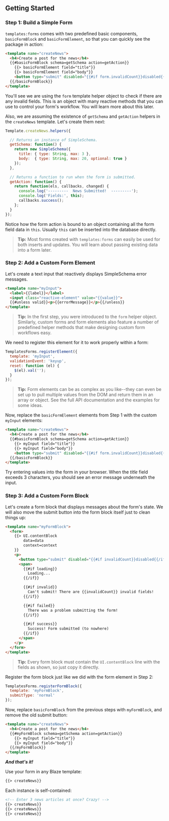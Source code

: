 ## Getting Started

### Step 1: Build a Simple Form

`templates:forms` comes with two predefined basic components, `basicFormBlock` and `basicFormElement`, so that you can quickly see the package in action:

```html
<template name="createNews">
  <h4>Create a post for the news</h4>
  {{#basicFormBlock schema=getSchema action=getAction}}
    {{> basicFormElement field="title"}}
    {{> basicFormElement field="body"}}
    <button type="submit" disabled="{{#if form.invalidCount}}disabled{{/if}}">Submit</button>
  {{/basicFormBlock}}
</template>
```

You'll see we are using the `form` template helper object to check if there are any invalid fields. This is an object with many reactive methods that you can use to control your form's workflow. You will learn more about this later.

Also, we are assuming the existence of `getSchema` and `getAction` helpers in the `createNews` template. Let's create them next:

```javascript
Template.createNews.helpers({

  // Returns an instance of SimpleSchema.
  getSchema: function() {
    return new SimpleSchema({
      title: { type: String, max: 3 },
      body:  { type: String, max: 20, optional: true }
    });
  },

  // Returns a function to run when the form is submitted.
  getAction: function() {
    return function(els, callbacks, changed) {
      console.log('---------  News Submitted!  ---------');
      console.log('Fields:', this);
      callbacks.success();
    };
  }
});
```

Notice how the form action is bound to an object containing all the form field data in `this`. Usually `this` can be inserted into the database directly.

>**Tip:** Most forms created with `templates:forms` can easily be used for both inserts and updates. You will learn about passing existing data into a form later.

### Step 2: Add a Custom Form Element

Let's create a text input that reactively displays SimpleSchema error messages.

```html
<template name="myInput">
  <label>{{label}}</label>
  <input class="reactive-element" value="{{value}}">
  {{#unless valid}}<p>{{errorMessage}}</p>{{/unless}}
</template>
```

>**Tip:** In the first step, you were introduced to the `form` helper object. Similarly, custom forms and form elements also feature a number of predefined helper methods that make designing custom form workflows easy.

We need to register this element for it to work properly within a form:

```javascript
TemplatesForms.registerElement({
  template: 'myInput',
  validationEvent: 'keyup',
  reset: function (el) {
    $(el).val('');
  }
});
```

>**Tip:** Form elements can be as complex as you like--they can even be set up to pull multiple values from the DOM and return them in an array or object. See the full API documentation and the examples for some ideas.

Now, replace the `basicFormElement` elements from Step 1 with the custom 
`myInput` elements:

```html
<template name="createNews">
  <h4>Create a post for the news</h4>
  {{#basicFormBlock schema=getSchema action=getAction}}
    {{> myInput field="title"}}
    {{> myInput field="body"}}
    <button type="submit" disabled="{{#if form.invalidCount}}disabled{{/if}}">Submit</button>
  {{/basicFormBlock}}
</template>
```

Try entering values into the form in your browser. When the *title* field exceeds 3 characters, you should see an error message underneath the input.

### Step 3: Add a Custom Form Block

Let's create a form block that displays messages about the form's state. We will also move the submit button into the form block itself just to clean things up:

```html
<template name="myFormBlock">
  <form>
    {{> UI.contentBlock
        data=data
        context=context
    }}
    <p>
      <button type="submit" disabled="{{#if invalidCount}}disabled{{/if}}">Submit</button>
      <span>
        {{#if loading}}
          Loading...
        {{/if}}

        {{#if invalid}}
          Can't submit! There are {{invalidCount}} invalid fields!
        {{/if}}

        {{#if failed}}
          There was a problem submitting the form!
        {{/if}}

        {{#if success}}
          Success! Form submitted (to nowhere)
        {{/if}}
      </span>
    </p>
  </form>
</template>
```

>**Tip:** Every form block must contain the `UI.contentBlock` line with the fields as shown, so just copy it directly.

Register the form block just like we did with the form element in Step 2:

```javascript
TemplatesForms.registerFormBlock({
  template: 'myFormBlock',
  submitType: 'normal'
});
```

Now, replace `basicFormBlock` from the previous steps with `myFormBlock`, and remove the old submit button:

```html
<template name="createNews">
  <h4>Create a post for the news</h4>
  {{#myFormBlock schema=getSchema action=getAction}}
    {{> myInput field="title"}}
    {{> myInput field="body"}}
  {{/myFormBlock}}
</template>
```

***And that's it!***

Use your form in any Blaze template:

```html
{{> createNews}}
```

Each instance is self-contained:

```html
<!-- Enter 3 news articles at once? Crazy! -->
{{> createNews}}
{{> createNews}}
{{> createNews}}
```

<br />
